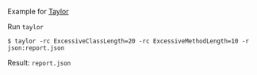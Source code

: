 Example for [Taylor](https://github.com/yopeso/Taylor)

Run `taylor`

```
$ taylor -rc ExcessiveClassLength=20 -rc ExcessiveMethodLength=10 -r json:report.json
```

Result: `report.json`
